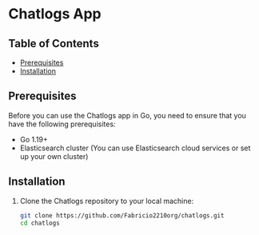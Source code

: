 # Chatlogs App

## Table of Contents

- [Prerequisites](#prerequisites)
- [Installation](#installation)
## Prerequisites

Before you can use the Chatlogs app in Go, you need to ensure that you have the following prerequisites:

- Go 1.19+
- Elasticsearch cluster (You can use Elasticsearch cloud services or set up your own cluster)

## Installation

1. Clone the Chatlogs repository to your local machine:

   ```bash
   git clone https://github.com/Fabricio2210org/chatlogs.git
   cd chatlogs
